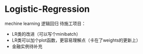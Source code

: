# Logistic-Regression
mechine learning 逻辑回归
待施工项目：
* LR类的改进（可以写个minibatch）
* LR类可以加个plot函数，更容易理解点（卡在了weights的更新上）
* 金融实例待补充
